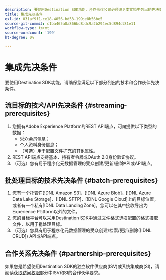 ```yaml
---
description: 要使用Destination SDK功能，合作伙伴公司必须满足本文档中列出的先决条件。
title: 集成先决条件
exl-id: 031af9f1-ce18-4056-bd53-199ce8b56be5
source-git-commit: c1ba465a8a866bd8bdc9a2b294ec5d894db81e11
workflow-type: tm+mt
source-wordcount: '199'
ht-degree: 0%

---
```


# 集成先决条件

要使用Destination SDK功能，请确保您满足以下部分列出的技术和合作伙伴先决条件。

## 流目标的技术/API先决条件 {#streaming-prerequisites}

1. 您拥有Adobe Experience Platform的REST API端点，可向提供以下类型的数据：
   * 受众会员信息；
   * 个人资料身份信息；
   * （可选）用于配置文件扩充的其他属性。
2. REST API端点支持基本、持有者令牌或OAuth 2.0身份验证协议。
3. （可选）您有用于程序化元数据管理的受众创建/更新/删除API或API端点。

## 批处理目标的技术先决条件 {#batch-prerequisites}

1. 您有一个托管在[!DNL Amazon S3]、[!DNL Azure Blob]、[!DNL Azure Data Lake Storage]、[!DNL SFTP]、[!DNL Google Cloud]上的目标位置，或者有一个私有[!DNL Data Landing Zone]，您可以在其中接收导出为Experience Platform以外的文件。
2. 您的目标平台可以采用Destination SDK中通过[文件格式选项](functionality/destination-server/file-formatting.md)配置的格式摄取文件，以用于批处理目标。
3. （可选）您具有用于程序化元数据管理的受众创建/检索/更新/删除([!DNL CRUD]) API或API端点。

## 合作关系先决条件 {#partnership-prerequisites}

如果您是希望使用Destination SDK的独立软件供应商(ISV)或系统集成商(SI)，请阅读[获取访问权限](overview.md#get-access)部分中ISV和SI的合作伙伴要求。
